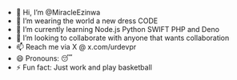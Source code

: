 - 👋 Hi, I’m @MiracleEzinwa
- 👀 I’m wearing the world a new dress CODE
- 🌱 I’m currently learning Node.js Python SWIFT PHP and Deno
- 💞️ I’m looking to collaborate with anyone that wants collaboration
- 📫 Reach me via X @ x.com/urdevpr
- 😄 Pronouns: 😴
- ⚡ Fun fact: Just work and play basketball

<!---
MiracleEzinwa/MiracleEzinwa is a ✨ special ✨ repository because its `README.md` (this file) appears on your GitHub profile.
You can click the Preview link to take a look at your changes.
--->
